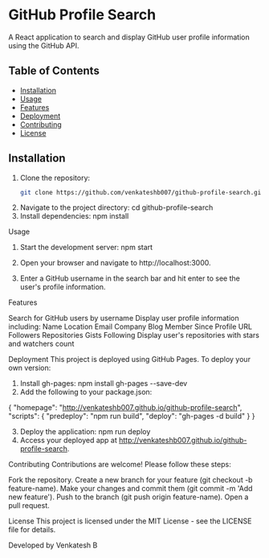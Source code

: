 # GitHub Profile Search

A React application to search and display GitHub user profile information using the GitHub API.

## Table of Contents

- [Installation](#installation)
- [Usage](#usage)
- [Features](#features)
- [Deployment](#deployment)
- [Contributing](#contributing)
- [License](#license)

## Installation

1. Clone the repository:
   ```bash
   git clone https://github.com/venkateshb007/github-profile-search.git
2. Navigate to the project directory:
     cd github-profile-search
3. Install dependencies: npm install

Usage
1. Start the development server: npm start

2. Open your browser and navigate to http://localhost:3000.
   
3. Enter a GitHub username in the search bar and hit enter to see the user's profile information.

Features

Search for GitHub users by username
Display user profile information including:
Name
Location
Email
Company
Blog
Member Since
Profile URL
Followers
Repositories
Gists
Following
Display user's repositories with stars and watchers count


Deployment
This project is deployed using GitHub Pages. To deploy your own version:
1. Install gh-pages:  npm install gh-pages --save-dev
2. Add the following to your package.json:

{
  "homepage": "http://venkateshb007.github.io/github-profile-search",
  "scripts": {
    "predeploy": "npm run build",
    "deploy": "gh-pages -d build"
  }
}

3. Deploy the application:  npm run deploy
4. Access your deployed app at http://venkateshb007.github.io/github-profile-search.

Contributing
Contributions are welcome! Please follow these steps:

Fork the repository.
Create a new branch for your feature (git checkout -b feature-name).
Make your changes and commit them (git commit -m 'Add new feature').
Push to the branch (git push origin feature-name).
Open a pull request.

License
This project is licensed under the MIT License - see the LICENSE file for details.

Developed by Venkatesh B
